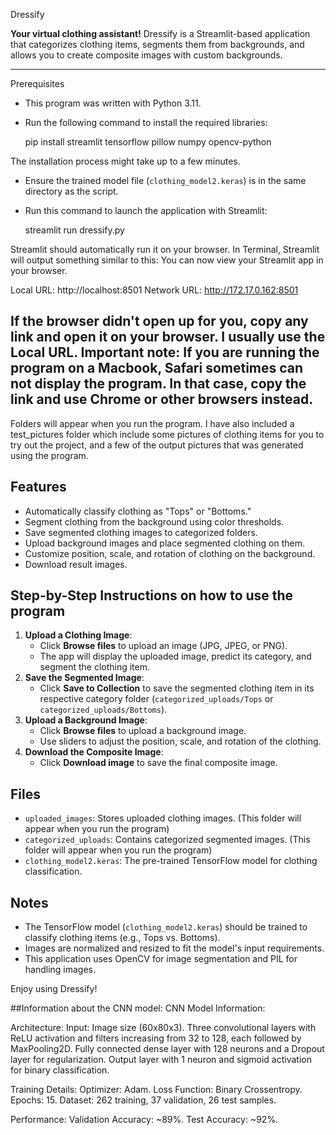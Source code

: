
Dressify

**Your virtual clothing assistant!**
Dressify is a Streamlit-based application that categorizes clothing items, segments them from backgrounds, and allows you to create composite images with custom backgrounds.

---
Prerequisites
- This program was written with Python 3.11.
- Run the following command to install the required libraries:

   pip install streamlit tensorflow pillow numpy opencv-python

The installation process might take up to a few minutes.

- Ensure the trained model file (`clothing_model2.keras`) is in the same directory as the script.
- Run this command to launch the application with Streamlit:

   streamlit run dressify.py

Streamlit should automatically run it on your browser.
In Terminal, Streamlit will output something similar to this:
  You can now view your Streamlit app in your browser.

  Local URL: http://localhost:8501
  Network URL: http://172.17.0.162:8501

If the browser didn't open up for you, copy any link and open it on your browser. I usually use the Local URL.
Important note: If you are running the program on a Macbook, Safari sometimes can not display the program. In that case, copy the link and use Chrome or other browsers instead.
---
Folders will appear when you run the program. I have also included a test_pictures folder which include some pictures of clothing items for you to try out the project, and a few of the output
pictures that was generated using the program.

## Features

- Automatically classify clothing as "Tops" or "Bottoms."
- Segment clothing from the background using color thresholds.
- Save segmented clothing images to categorized folders.
- Upload background images and place segmented clothing on them.
- Customize position, scale, and rotation of clothing on the background.
- Download result images.

## Step-by-Step Instructions on how to use the program

1. **Upload a Clothing Image**:
   - Click **Browse files** to upload an image (JPG, JPEG, or PNG).
   - The app will display the uploaded image, predict its category, and segment the clothing item.
2. **Save the Segmented Image**:
   - Click **Save to Collection** to save the segmented clothing item in its respective category folder (`categorized_uploads/Tops` or `categorized_uploads/Bottoms`).
3. **Upload a Background Image**:
   - Click **Browse files** to upload a background image.
   - Use sliders to adjust the position, scale, and rotation of the clothing.
4. **Download the Composite Image**:
   - Click **Download image** to save the final composite image.


## Files
- `uploaded_images`: Stores uploaded clothing images. (This folder will appear when you run the program)
- `categorized_uploads`: Contains categorized segmented images. (This folder will appear when you run the program)
- `clothing_model2.keras`: The pre-trained TensorFlow model for clothing classification.


## Notes

- The TensorFlow model (`clothing_model2.keras`) should be trained to classify clothing items (e.g., Tops vs. Bottoms).
- Images are normalized and resized to fit the model's input requirements.
- This application uses OpenCV for image segmentation and PIL for handling images.


Enjoy using Dressify!

##Information about the CNN model:
CNN Model Information:

Architecture:
Input: Image size (60x80x3).
Three convolutional layers with ReLU activation and filters increasing from 32 to 128, each followed by MaxPooling2D.
Fully connected dense layer with 128 neurons and a Dropout layer for regularization.
Output layer with 1 neuron and sigmoid activation for binary classification.

Training Details:
Optimizer: Adam.
Loss Function: Binary Crossentropy.
Epochs: 15.
Dataset: 262 training, 37 validation, 26 test samples.

Performance:
Validation Accuracy: ~89%.
Test Accuracy: ~92%.

